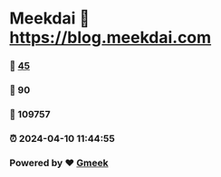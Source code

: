 # Meekdai :link: https://blog.meekdai.com 
### :page_facing_up: [45](https://blog.meekdai.com/tag.html) 
### :speech_balloon: 90 
### :hibiscus: 109757 
### :alarm_clock: 2024-04-10 11:44:55 
### Powered by :heart: [Gmeek](https://github.com/Meekdai/Gmeek)
